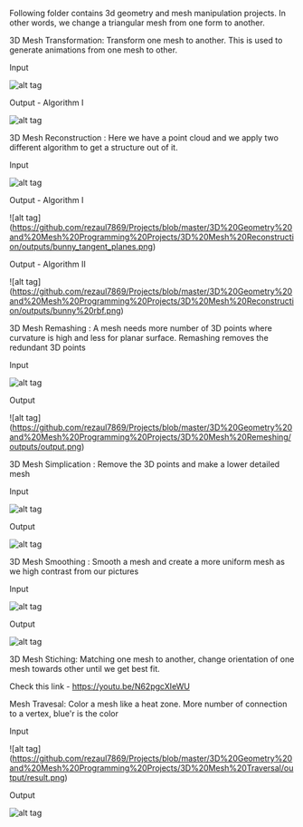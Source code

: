 Following folder contains 3d geometry and mesh manipulation projects. In other words, we change a triangular mesh from one form to another.

3D Mesh Transformation: Transform one mesh to another. This is used to generate animations from one mesh to other.

Input

![alt tag](https://github.com/rezaul7869/Projects/blob/master/3D%20Geometry%20and%20Mesh%20Programming%20Projects/3D%20Geometry%20-%20Correspondance%20matching/Outputs/original.png)

Output - Algorithm I

![alt tag](https://github.com/rezaul7869/Projects/blob/master/3D%20Geometry%20and%20Mesh%20Programming%20Projects/3D%20Geometry%20-%20Correspondance%20matching/Outputs/transformed.png)



3D Mesh Reconstruction : Here we have a point cloud and we apply two different algorithm to get a structure out of it.

Input

![alt tag](https://github.com/rezaul7869/Projects/blob/master/3D%20Geometry%20and%20Mesh%20Programming%20Projects/3D%20Mesh%20Reconstruction/outputs/bunny%20point%20cloud.png)

Output - Algorithm I

![alt tag]
(https://github.com/rezaul7869/Projects/blob/master/3D%20Geometry%20and%20Mesh%20Programming%20Projects/3D%20Mesh%20Reconstruction/outputs/bunny_tangent_planes.png)

Output - Algorithm II

![alt tag]
(https://github.com/rezaul7869/Projects/blob/master/3D%20Geometry%20and%20Mesh%20Programming%20Projects/3D%20Mesh%20Reconstruction/outputs/bunny%20rbf.png)


3D Mesh Remashing : A mesh needs more number of 3D points where curvature is high and less for planar surface. Remashing removes the redundant 3D points

Input

![alt tag](https://github.com/rezaul7869/Projects/blob/master/3D%20Geometry%20and%20Mesh%20Programming%20Projects/3D%20Mesh%20Remeshing/outputs/input.png)

Output

![alt tag]
(https://github.com/rezaul7869/Projects/blob/master/3D%20Geometry%20and%20Mesh%20Programming%20Projects/3D%20Mesh%20Remeshing/outputs/output.png)


3D Mesh Simplication : Remove the 3D points and make a lower detailed mesh

Input

![alt tag](https://github.com/rezaul7869/Projects/blob/master/3D%20Geometry%20and%20Mesh%20Programming%20Projects/3D%20Mesh%20Simplification/outputs/input.png)

Output

![alt tag](https://github.com/rezaul7869/Projects/blob/master/3D%20Geometry%20and%20Mesh%20Programming%20Projects/3D%20Mesh%20Simplification/outputs/output.png)


3D Mesh Smoothing : Smooth a mesh and create a more uniform mesh as we high contrast from our pictures

Input

![alt tag](https://github.com/rezaul7869/Projects/blob/master/3D%20Geometry%20and%20Mesh%20Programming%20Projects/3D%20Mesh%20Smoothing/outputs/Original.png)

Output

![alt tag](https://github.com/rezaul7869/Projects/blob/master/3D%20Geometry%20and%20Mesh%20Programming%20Projects/3D%20Mesh%20Smoothing/outputs/Uniform%20laplacian.png)


3D Mesh Stiching: Matching one mesh to another, change orientation of one mesh towards other until we get best fit.

Check this link - https://youtu.be/N62pgcXIeWU

Mesh Travesal: Color a mesh like a heat zone. More number of connection to a vertex, blue'r is the color

Input

![alt tag]
(https://github.com/rezaul7869/Projects/blob/master/3D%20Geometry%20and%20Mesh%20Programming%20Projects/3D%20Mesh%20Traversal/output/result.png)

Output

![alt tag](https://github.com/rezaul7869/Projects/blob/master/3D%20Geometry%20and%20Mesh%20Programming%20Projects/3D%20Mesh%20Traversal/output/result.png)
